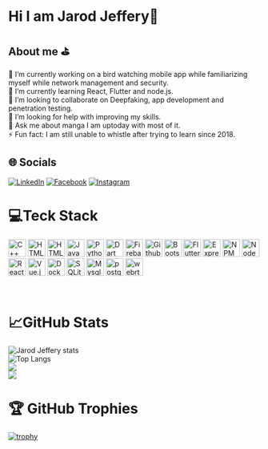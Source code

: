# Hi I am Jarod Jeffery👋
## About me :golf:

🔭 I’m currently working on a bird watching mobile app while familiarizing myself while network management and security. </br>
🌱 I’m currently learning React, Flutter and node.js. </br>
👯 I’m looking to collaborate on Deepfaking, app development and penetration testing. </br>
🤔 I’m looking for help with improving my skills. </br>
💬 Ask me about manga I am uptoday with most of it. </br>
⚡ Fun fact: I am still unable to whistle after trying to learn since 2018.

## :globe_with_meridians: Socials
<a href="https://www.linkedin.com/in/jarod-jeffery-717536219/" target="_blank"><img src="https://img.shields.io/badge/Linkedin-blue?logo=Linkedin" alt="LinkedIn"></a>
<a href="https://www.facebook.com/profile.php?id=100009667239377" target="_blank"><img src="https://img.shields.io/badge/Facebook-blue?logo=Facebook" alt="Facebook"></a>
<a href="https://www.linkedin.com/in/jarod-jeffery-717536219/" target="_blank"><img src="https://img.shields.io/badge/Instagram-red?logo=instagram&logoColor=white" alt="Instagram"></a>

# :computer:Teck Stack
<img src="https://img.shields.io/badge/C++-red.svg?style=flat&logo=c%2B%2B" alt="C++" width="auto" height="35" ></a>
<img src="https://img.shields.io/badge/HTML5-blue.svg?style=flat&logo=HTML5&logoColor=white" alt="HTML5" width="auto" height="35" ></a>
<img src="https://img.shields.io/badge/JavaScript-black.svg?style=flat&logo=JavaScript&logoColor=yellow" alt="HTML5" width="auto" height="35" ></a>
<img src="https://img.shields.io/badge/Java-orange.svg?style=flat&logo=Java&logoColor=whire" alt="Java" width="auto" height="35" ></a>
<img src="https://img.shields.io/badge/Python-green.svg?style=flat&logo=Python&logoColor=white" alt="Python" width="auto" height="35" ></a>
<img src="https://img.shields.io/badge/Dart-white.svg?style=flat&logo=Dart&logoColor=black" alt="Dart" width="auto" height="35" ></a>
<img src="https://img.shields.io/badge/Firebase-yellow.svg?style=flat&logo=Firebase&logoColor=red" alt="Firebase" width="auto" height="35" ></a>
<img src="https://img.shields.io/badge/Github Pages-black.svg?style=flat&logo=Github&logoColor=white" alt="GithubPages" width="auto" height="35" ></a>
<img src="https://img.shields.io/badge/Bootstrap-blue.svg?style=flat&logo=Bootstrap&logoColor=white" alt="Bootstrap" width="auto" height="35" ></a>
<img src="https://img.shields.io/badge/Flutter-purple.svg?style=flat&logo=Flutter&logoColor=white" alt="Flutter" width="auto" height="35" ></a>
<img src="https://img.shields.io/badge/Express.js-grey.svg?style=flat&logo=Express&logoColor=white" alt="Express.js" width="auto" height="35" ></a>
<img src="https://img.shields.io/badge/NPM-red.svg?style=flat&logo=NPM&logoColor=white" alt="NPM" width="auto" height="35" ></a>
<img src="https://img.shields.io/badge/NodeJS-lightgreen.svg?style=flat&logo=NodeJS&logoColor=white" alt="NodeJS" width="auto" height="35" ></a>
<img src="https://img.shields.io/badge/React-black.svg?style=flat&logo=React&logoColor=blue" alt="React" width="auto" height="35" ></a>
<img src="https://img.shields.io/badge/Vue.js-lightgrey.svg?style=flat&logo=Vue.js&logoColor=green" alt="Vue.js" width="auto" height="35" ></a>
<img src="https://img.shields.io/badge/Docker-darkblue.svg?style=flat&logo=Docker&logoColor=white" alt="Docker" width="auto" height="35" ></a>
<img src="https://img.shields.io/badge/SQLite-black.svg?style=flat&logo=sqlite&logoColor=blue" alt="SQLite" width="auto" height="35" ></a>
<img src="https://img.shields.io/badge/MySQL-blue.svg?style=flat&logo=mysql&logoColor=white" alt="Mysql" width="auto" height="35" ></a>
<img src="https://img.shields.io/badge/Postgresql-grey.svg?style=flat&logo=postgresql&logoColor=white" alt="postgresql" width="auto" height="35" ></a>
<img src="https://img.shields.io/badge/WebRTC-white.svg?style=flat&logo=webrtc&logoColor=black" alt="webrtc" width="auto" height="35" ></a>

</br>

# :chart_with_upwards_trend:GitHub Stats
![Jarod Jeffery stats](https://github-readme-stats.vercel.app/api?username=JarodJeffery\&exclude_repo=github-readme-stats&include_all_commits=true&theme=radical)</br>
![Top Langs](https://github-readme-stats.vercel.app/api/top-langs/?username=JarodJeffery&exclude_repo=github-readme-stats&layout=compact&theme=radical)</br>
![](https://github-readme-stats.vercel.app/api?username=JarodJeffery\&show_icons=true\&exclude_repo=github-readme-stats&show=reviews,prs_merged,prs_merged_percentage&theme=radical)</br>
![](https://github-readme-stats.vercel.app/api/wakatime?username=JarodJeffery&exclude_repo=github-readme-stats&show_icons=true&theme=radical) </br>

# 🏆 GitHub Trophies

[![trophy](https://github-profile-trophy.vercel.app/?username=JarodJeffery&column=3)](https://github.com/JarodJeffery/github-profile-trophy)

<!--
**JarodJeffery/JarodJeffery** is a ✨ _special_ ✨ repository because its `README.md` (this file) appears on your GitHub profile.
-->
